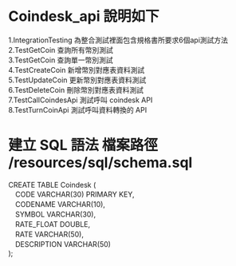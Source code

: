 # Coindesk_api 說明如下
  1.IntegrationTesting 為整合測試裡面包含規格書所要求6個api測試方法<br> 
  2.TestGetCoin 查詢所有幣別測試<br> 
  3.TestGetCoin 查詢單一幣別測試<br> 
  4.TestCreateCoin 新增幣別對應表資料測試<br> 
  5.TestUpdateCoin 更新幣別對應表資料測試<br> 
  6.TestDeleteCoin 刪除幣別對應表資料測試<br> 
  7.TestCallCoindesApi 測試呼叫 coindesk API <br> 
  8.TestTurnCoinApi 測試呼叫資料轉換的 API <br> 

建立 SQL 語法 檔案路徑 /resources/sql/schema.sql
======================================================
CREATE TABLE Coindesk (<br> 
　CODE VARCHAR(30) PRIMARY KEY,<br> 
　CODENAME VARCHAR(10),<br> 
　SYMBOL  VARCHAR(30),<br> 
　RATE_FLOAT DOUBLE,<br> 
　RATE  VARCHAR(50),<br> 
　DESCRIPTION VARCHAR(50)<br> 
);<br> 

